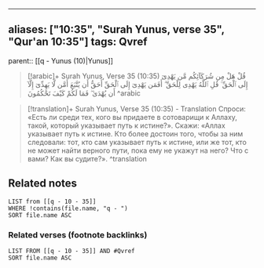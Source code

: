 
---
aliases: ["10:35", "Surah Yunus, verse 35", "Qur'an 10:35"]
tags: Qvref
---

parent:: [[q - Yunus (10)|Yunus]]

> [!arabic]+ Surah Yunus, Verse 35 (10:35)
> <span class="quran-arabic">قُلْ هَلْ مِن شُرَكَآئِكُم مَّن يَهْدِىٓ إِلَى ٱلْحَقِّ ۚ قُلِ ٱللَّهُ يَهْدِى لِلْحَقِّ ۗ أَفَمَن يَهْدِىٓ إِلَى ٱلْحَقِّ أَحَقُّ أَن يُتَّبَعَ أَمَّن لَّا يَهِدِّىٓ إِلَّآ أَن يُهْدَىٰ ۖ فَمَا لَكُمْ كَيْفَ تَحْكُمُونَ</span>
^arabic

> [!translation]+ Surah Yunus, Verse 35 (10:35) - Translation
> Спроси: «Есть ли среди тех, кого вы придаете в сотоварищи к Аллаху, такой, который указывает путь к истине?». Скажи: «Аллах указывает путь к истине. Кто более достоин того, чтобы за ним следовали: тот, кто сам указывает путь к истине, или же тот, кто не может найти верного пути, пока ему не укажут на него? Что с вами? Как вы судите?».
^translation



## Related notes
```dataview
LIST from [[q - 10 - 35]]
WHERE !contains(file.name, "q - ")
SORT file.name ASC
```

### Related verses (footnote backlinks)
```dataview
LIST FROM [[q - 10 - 35]] AND #Qvref
SORT file.name ASC
```


